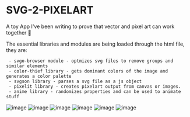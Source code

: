 # SVG-2-PIXELART
A toy App I've been writing to prove that vector and pixel art can work together 🤪

The essential libraries and modules are being loaded through the html file, they are:
```
 - svgo-browser module - optmizes svg files to remove groups and similar elements
 - color-thief library - gets dominant colors of the image and generates a color palette
 - svgson library - parses a svg file as a js object
 - pixelit library - creates pixelart output from canvas or images.
 - anime library - randomizes properties and can be used to animate stuff
```

![image](https://user-images.githubusercontent.com/45118493/166611136-50dc13db-1eaf-4627-92d2-40893473e106.png)
![image](https://user-images.githubusercontent.com/45118493/166611173-3aca3f10-d44c-45ba-bc3f-db3996f0a5b9.png)
![image](https://user-images.githubusercontent.com/45118493/166611148-10ee1f42-6cfd-4087-a017-d8a930378cb9.png)
![image](https://user-images.githubusercontent.com/45118493/166612569-14bca7e8-fbbb-412e-a039-e7b91288aa4c.png)
![image](https://user-images.githubusercontent.com/45118493/166611186-3d167065-8551-4e98-a451-347ea6b8f0c7.png)
![image](https://user-images.githubusercontent.com/45118493/166611199-7b8ffbd0-0e62-43ed-b14f-d94929674ca3.png)


